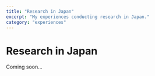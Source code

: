 ```yaml
---
title: "Research in Japan"
excerpt: "My experiences conducting research in Japan."
category: "experiences"
---
```


# Research in Japan

Coming soon...
